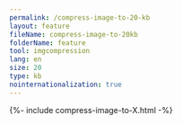 ```yaml
---
permalink: /compress-image-to-20-kb
layout: feature
fileName: compress-image-to-20kb
folderName: feature
tool: imgcompression
lang: en
size: 20
type: kb
nointernationalization: true
---
```

{%- include compress-image-to-X.html -%}
      